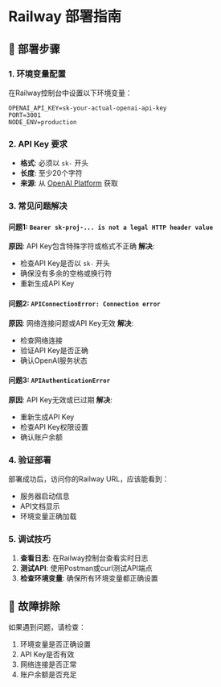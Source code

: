 # Railway 部署指南

## 🚀 部署步骤

### 1. 环境变量配置

在Railway控制台中设置以下环境变量：

```
OPENAI_API_KEY=sk-your-actual-openai-api-key
PORT=3001
NODE_ENV=production
```

### 2. API Key 要求

- **格式**: 必须以 `sk-` 开头
- **长度**: 至少20个字符
- **来源**: 从 [OpenAI Platform](https://platform.openai.com/api-keys) 获取

### 3. 常见问题解决

#### 问题1: `Bearer sk-proj-... is not a legal HTTP header value`
**原因**: API Key包含特殊字符或格式不正确
**解决**: 
- 检查API Key是否以 `sk-` 开头
- 确保没有多余的空格或换行符
- 重新生成API Key

#### 问题2: `APIConnectionError: Connection error`
**原因**: 网络连接问题或API Key无效
**解决**:
- 检查网络连接
- 验证API Key是否正确
- 确认OpenAI服务状态

#### 问题3: `APIAuthenticationError`
**原因**: API Key无效或已过期
**解决**:
- 重新生成API Key
- 检查API Key权限设置
- 确认账户余额

### 4. 验证部署

部署成功后，访问你的Railway URL，应该能看到：
- 服务器启动信息
- API文档显示
- 环境变量正确加载

### 5. 调试技巧

1. **查看日志**: 在Railway控制台查看实时日志
2. **测试API**: 使用Postman或curl测试API端点
3. **检查环境变量**: 确保所有环境变量都正确设置

## 🔧 故障排除

如果遇到问题，请检查：
1. 环境变量是否正确设置
2. API Key是否有效
3. 网络连接是否正常
4. 账户余额是否充足 